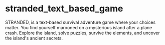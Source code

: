 # stranded_text_based_game
STRANDED, is a text-based survival adventure game where your choices matter. You find yourself marooned on a mysterious island after a plane crash. Explore the island, solve puzzles, survive the elements, and uncover the island's ancient secrets.
